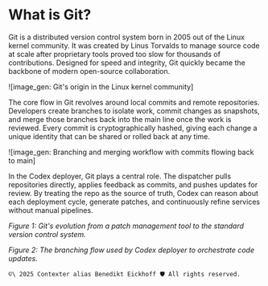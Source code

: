 # What is Git?

Git is a distributed version control system born in 2005 out of the Linux kernel community. It was created by Linus Torvalds to manage source code at scale after proprietary tools proved too slow for thousands of contributions. Designed for speed and integrity, Git quickly became the backbone of modern open-source collaboration.

![image_gen: Git's origin in the Linux kernel community]

The core flow in Git revolves around local commits and remote repositories. Developers create branches to isolate work, commit changes as snapshots, and merge those branches back into the main line once the work is reviewed. Every commit is cryptographically hashed, giving each change a unique identity that can be shared or rolled back at any time.

![image_gen: Branching and merging workflow with commits flowing back to main]

In the Codex deployer, Git plays a central role. The dispatcher pulls repositories directly, applies feedback as commits, and pushes updates for review. By treating the repo as the source of truth, Codex can reason about each deployment cycle, generate patches, and continuously refine services without manual pipelines.

*Figure 1: Git's evolution from a patch management tool to the standard version control system.*

*Figure 2: The branching flow used by Codex deployer to orchestrate code updates.*

```` text
©\ 2025 Contexter alias Benedikt Eickhoff 🛡️ All rights reserved.
````
